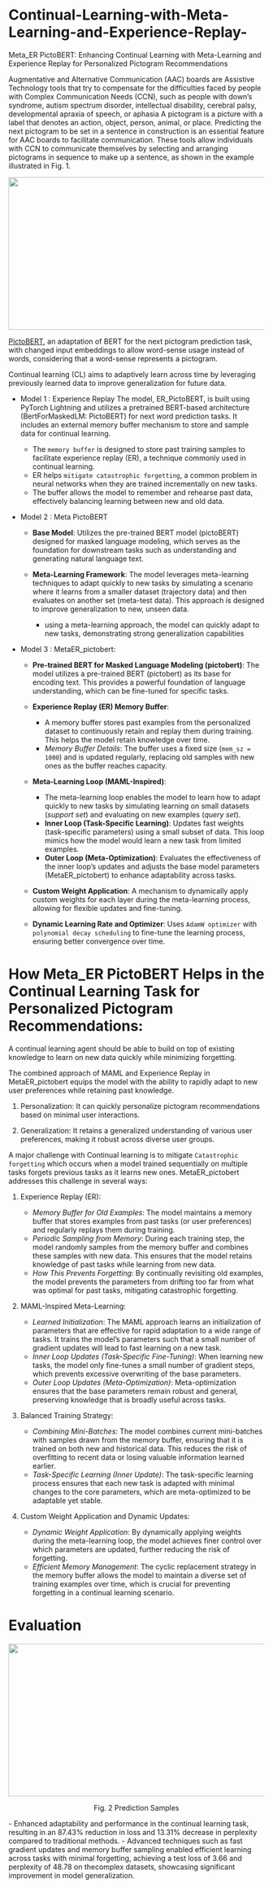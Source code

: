 # Continual-Learning-with-Meta-Learning-and-Experience-Replay-
Meta_ER PictoBERT: Enhancing Continual Learning with Meta-Learning and Experience Replay for Personalized Pictogram Recommendations 

Augmentative and Alternative Communication (AAC) boards are Assistive Technology tools that try to compensate for the difficulties faced by people with Complex Communication Needs (CCN), such as people with down’s syndrome, autism spectrum disorder, intellectual disability, cerebral palsy, developmental apraxia of speech, or aphasia
A pictogram is a picture with a label that denotes an action, object, person, animal, or place. Predicting the next pictogram to be set in a sentence in construction is an essential feature for AAC boards to facilitate communication. These tools allow individuals with CCN to communicate themselves by selecting and arranging pictograms in sequence to make up a sentence, as shown in the example illustrated in Fig. 1.
<p align="center">
    <img src="imgs/AAC.png", style="width: 600px; height: 300px;"/></center>
</p>

[PictoBERT](https://github.com/jayralencar/pictoBERT), an adaptation of BERT for the next pictogram prediction task, with changed input embeddings to allow word-sense usage instead of words, considering that a word-sense represents a pictogram.

Continual learning (CL) aims to adaptively learn across time by leveraging previously learned data to improve generalization for future data.

* Model 1 : Experience Replay
   The model, ER_PictoBERT, is built using PyTorch Lightning and utilizes a pretrained BERT-based architecture (BertForMaskedLM: PictoBERT) for next word prediction tasks.
   It includes an external memory buffer mechanism to store and sample data for continual learning.
   - The `memory buffer` is designed to store past training samples to facilitate experience replay (ER), a technique commonly used in continual learning.
   - ER helps `mitigate catastrophic forgetting`, a common problem in neural networks when they are trained incrementally on new tasks. 
   - The buffer allows the model to remember and rehearse past data, effectively balancing learning between new and old data.

* Model 2 : Meta PictoBERT
    + <b>Base Model</b>: Utilizes the pre-trained BERT model (pictoBERT) designed for masked language modeling, which serves as the foundation for downstream tasks such as understanding and generating natural language text.
    
    + <b>Meta-Learning Framework</b>: The model leverages meta-learning techniques to adapt quickly to new tasks by simulating a scenario where it learns from a smaller dataset (trajectory data) and then evaluates on another set (meta-test data). This approach is designed to improve generalization to new, unseen data.
      - using a meta-learning approach, the model can quickly adapt to new tasks, demonstrating strong generalization capabilities
     
* Model 3 : MetaER_pictobert:

   - <b>Pre-trained BERT for Masked Language Modeling (pictobert)</b>: The model utilizes a pre-trained BERT (pictobert) as its base for encoding text. This provides a powerful foundation of language understanding, which can be fine-tuned for specific tasks.
   - <b>Experience Replay (ER) Memory Buffer</b>:
     + A memory buffer stores past examples from the personalized dataset to continuously retain and replay them during training. This helps the model retain knowledge over time.
     + <i>Memory Buffer Details</i>: The buffer uses a fixed size (`mem_sz = 1000`) and is updated regularly, replacing old samples with new ones as the buffer reaches capacity.

   - <b>Meta-Learning Loop (MAML-Inspired)</b>:
     + The meta-learning loop enables the model to learn how to adapt quickly to new tasks by simulating learning on small datasets (<i>support set</i>) and evaluating on new examples (<i>query set</i>).
     + <b>Inner Loop (Task-Specific Learning)</b>: Updates fast weights (task-specific parameters) using a small subset of data. This loop mimics how the model would learn a new task from limited examples.
     + <b>Outer Loop (Meta-Optimization)</b>: Evaluates the effectiveness of the inner loop’s updates and adjusts the base model parameters (MetaER_pictobert) to enhance adaptability across tasks.
   - <b>Custom Weight Application</b>: A mechanism to dynamically apply custom weights for each layer during the meta-learning process, allowing for flexible updates and fine-tuning.
   - <b>Dynamic Learning Rate and Optimizer</b>: Uses `AdamW optimizer` with `polynomial decay scheduling` to fine-tune the learning process, ensuring better convergence over time.

 # How Meta_ER PictoBERT Helps in the Continual Learning Task for Personalized Pictogram Recommendations:

 A continual learning agent should be able to build on top of existing knowledge to learn on new data quickly while minimizing forgetting.

The combined approach of MAML and Experience Replay in MetaER_pictobert equips the model with the ability to rapidly adapt to new user preferences while retaining past knowledge.
 1. Personalization: It can quickly personalize pictogram recommendations based on minimal user interactions.
 
 2. Generalization: It retains a generalized understanding of various user preferences, making it robust across diverse user groups.

A major challenge with Continual learning is to mitigate `Catastrophic forgetting` which occurs when a model trained sequentially on multiple tasks forgets previous tasks as it learns new ones. MetaER_pictobert addresses this challenge in several ways:

 1. Experience Replay (ER):
    - <i>Memory Buffer for Old Examples</i>: The model maintains a memory buffer that stores examples from past tasks (or user preferences) and regularly replays them during training.
    - <i>Periodic Sampling from Memory</i>: During each training step, the model randomly samples from the memory buffer and combines these samples with new data. This ensures that the model retains knowledge of past tasks while learning from new data.
    - <i>How This Prevents Forgetting</i>: By continually revisiting old examples, the model prevents the parameters from drifting too far from what was optimal for past tasks, mitigating catastrophic forgetting.

 2. MAML-Inspired Meta-Learning:
    - <i>Learned Initialization</i>: The MAML approach learns an initialization of parameters that are effective for rapid adaptation to a wide range of tasks. It trains the model’s parameters such that a small number of gradient updates will lead to fast learning on a new task.
    - <i>Inner Loop Updates (Task-Specific Fine-Tuning)</i>: When learning new tasks, the model only fine-tunes a small number of gradient steps, which prevents excessive overwriting of the base parameters.
    - <i>Outer Loop Updates (Meta-Optimization)</i>: Meta-optimization ensures that the base parameters remain robust and general, preserving knowledge that is broadly useful across tasks.

 3. Balanced Training Strategy:

    - <i>Combining Mini-Batches</i>: The model combines current mini-batches with samples drawn from the memory buffer, ensuring that it is trained on both new and historical data. This reduces the risk of overfitting to recent data or losing valuable information learned earlier.
    - <i>Task-Specific Learning (Inner Update)</i>: The task-specific learning process ensures that each new task is adapted with minimal changes to the core parameters, which are meta-optimized to be adaptable yet stable.

 4. Custom Weight Application and Dynamic Updates:

    - <i>Dynamic Weight Application</i>: By dynamically applying weights during the meta-learning loop, the model achieves finer control over which parameters are updated, further reducing the risk of forgetting.
    - <i>Efficient Memory Management</i>: The cyclic replacement strategy in the memory buffer allows the model to maintain a diverse set of training examples over time, which is crucial for preventing forgetting in a continual learning scenario.
   
# Evaluation
<p align="center">
    <img src="imgs/prediction_samples.png", style="width: 600px; height: 300px;"/></center>
</p> 
<p align="center">
    Fig. 2 Prediction Samples
</p> 
  - Enhanced adaptability and performance in the continual learning task, resulting in an 87.43% reduction in loss and 13.31% decrease in perplexity compared to traditional methods.
  - Advanced techniques such as fast gradient updates and memory buffer sampling enabled efficient learning across tasks  with minimal forgetting, achieving a test loss of 3.66 and perplexity of 48.78 on thecomplex datasets, showcasing significant improvement in model generalization.

